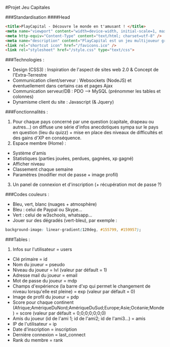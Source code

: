#Projet Jeu Capitales

###Standardisation
####Head
```html
<title>PlayCapital - Découvre le monde en t'amusant ! </title>
<meta name="viewport" content="width=device-width, initial-scale=1, maximum-scale=1"> 
<meta http-equiv="Content-Type" content="text/html; charset=utf-8" />
<meta name="description" content="PlayCapital est un jeu multijoueur gratuit. Défiez vos amis, découvrez de nouvelles capitales et amusez-vous !" />
<link rel="shortcut icon" href="/favicons.ico" />
<link rel="stylesheet" href="/style.css" type="text/css">
```

###Technologies :
- Design (CSS3) : Inspiration de l'aspect de sites web 2.0 & Concept de l'Extra-Terrestre
- Communication client/serveur : Websockets (NodeJS) et éventuellement dans certains cas et pages Ajax
- Communication serveur/DB : PDO --> MySQL (prénommer les tables et colonnes)
- Dynamisme client du site : Javascript (& Jquery)

###Fonctionnalités :
1. Pour chaque pays concerné par une question (capitale, drapeau ou autres...) on diffuse une série d'infos anecdotiques sympa sur le pays en question (lieu du quizz) + mise en place des niveaux de difficultés et des gains d'XP en conséquence.
2. Espace membre (Home) : 
 * Système d'amis
 * Statistiques (parties jouées, perdues, gagnées, xp gagné)
 * Afficher niveau
 * Classement chaque semaine
 * Paramètres (modifier mot de passe + image profil)
3. Un panel de connexion et d'inscription (+ récupération mot de passe ?)

###Codes couleurs :
- Bleu, vert, blanc (nuages + atmosphère)
- Bleu : celui de Paypal ou Skype...
- Vert : celui de w3schools, whatsapp...
- Jouer sur des dégradés (vert-bleu), par exemple :
```css
background-image: linear-gradient(120deg, #155799, #159957);
```
###Tables :
1) Infos sur l'utilisateur = users
- Clé primaire = id
- Nom du joueur = pseudo
- Niveau du joueur = lvl (valeur par défault = 1)
- Adresse mail du joueur = email
- Mot de passe du joueur = mdp
- Champs d'expérience (la barre d'xp qui permet le changement de niveau lorsqu'elle est pleine) = exp (valeur par défault = 0)
- Image de profil du joueur = pdp
- Score pour chaque continent (Afrique;AmériqueDuNord;AmériqueDuSud;Europe;Asie;Océanie;Monde) = score (valeur par défault = 0;0;0;0;0;0;0)
- Amis du joueur (id de l'ami 1; id de l'ami2; id de l'ami3...) = amis
- IP de l'utilisateur = ip
- Date d'inscription = inscription
- Dernière connexion = last_connect
- Rank du membre = rank
